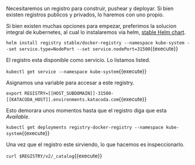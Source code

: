 Necesitaremos un registro para construir, pushear y deployar. Si bien existen registros publicos y privados, lo haremos con uno propio. 

Si bien existen muchas opciones para empezar, preferimos la solucion integral de kubernetes, al cual lo instalaremos via helm, [stable Helm chart](https://github.com/helm/charts/tree/master/stable/docker-registry#docker-registry-helm-chart).

`helm install registry stable/docker-registry --namespace kube-system --set service.type=NodePort --set service.nodePort=31500`{{execute}}

El registro esta disponible como  servicio. Lo listamos listed.

`kubectl get service --namespace kube-system`{{execute}}

Asignamos una variable para accesar a este registry.

`export REGISTRY=[[HOST_SUBDOMAIN]]-31500-[[KATACODA_HOST]].environments.katacoda.com`{{execute}}

Esto demorara unos momentos hasta que el registro diga que esta  _Available_.

`kubectl get deployments registry-docker-registry --namespace kube-system`{{execute}}

Una vez que el registro este sirviendo, lo que hacemos es inspeccionarlo.

`curl $REGISTRY/v2/_catalog`{{execute}}
